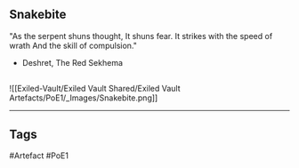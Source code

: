 ## Snakebite
"As the serpent shuns thought,
It shuns fear.
It strikes with the speed of wrath
And the skill of compulsion."
- Deshret, The Red Sekhema
##
![[Exiled-Vault/Exiled Vault Shared/Exiled Vault Artefacts/PoE1/_Images/Snakebite.png]]

---
## Tags
#Artefact
#PoE1